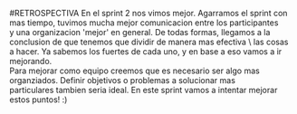#RETROSPECTIVA
En el sprint 2 nos vimos mejor. Agarramos el sprint con mas tiempo, tuvimos mucha mejor comunicacion entre los participantes \
y una organizacion 'mejor' en general. De todas formas, llegamos a la conclusion de que tenemos que dividir de manera mas efectiva \ 
las cosas a hacer. Ya sabemos los fuertes de cada uno, y en base a eso vamos a ir mejorando. \
Para mejorar como equipo creemos que es necesario ser algo mas organziados. Definir objetivos o problemas a solucionar mas \
particulares tambien seria ideal. En este sprint vamos a intentar mejorar estos puntos! :)
